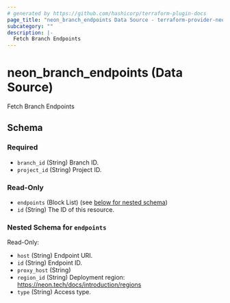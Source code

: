 ```yaml
---
# generated by https://github.com/hashicorp/terraform-plugin-docs
page_title: "neon_branch_endpoints Data Source - terraform-provider-neon"
subcategory: ""
description: |-
  Fetch Branch Endpoints
---
```


# neon_branch_endpoints (Data Source)

Fetch Branch Endpoints



<!-- schema generated by tfplugindocs -->
## Schema

### Required

- `branch_id` (String) Branch ID.
- `project_id` (String) Project ID.

### Read-Only

- `endpoints` (Block List) (see [below for nested schema](#nestedblock--endpoints))
- `id` (String) The ID of this resource.

<a id="nestedblock--endpoints"></a>
### Nested Schema for `endpoints`

Read-Only:

- `host` (String) Endpoint URI.
- `id` (String) Endpoint ID.
- `proxy_host` (String)
- `region_id` (String) Deployment region: https://neon.tech/docs/introduction/regions
- `type` (String) Access type.
